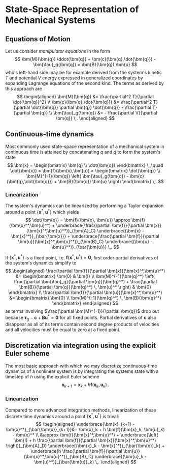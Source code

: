 # State-Space Representation of Mechanical Systems

## Equations of Motion
Let us consider *manipulator equations* in the form
$$
\bm{M}(\bm{q}) \ddot{\bm{q}} + \bm{c}(\bm{q},\dot{\bm{q}}) - \bm{\tau}_g(\bm{q}) = \bm{B}(\bm{q}) \bm{u}
$$
who's left-hand side may be for example derived from the system's kinetic $T$ and potential $V$ energy expressed in generalized coordinates by expanding Lagrange equations of the second kind. The terms as derived by this approach are
$$
\begin{aligned}
\bm{M}(\bm{q}) &= \frac{\partial^2 T}{\partial \dot{\bm{q}}^2} \\
\bm{c}(\bm{q},\dot{\bm{q}}) &= \frac{\partial^2 T}{\partial \dot{\bm{q}} \partial \bm{q}} \dot{\bm{q}} - \frac{\partial T}{\partial \bm{q}} \\
\bm{\tau}_g(\bm{q}) &= - \frac{\partial V}{\partial \bm{q}} \,.
\end{aligned}
$$

## Continuous-time dynamics
Most commonly used state-space representation of a mechanical system in continuous time is attained by concatenating $q$ and $\dot{q}$ to form the system's state 
$$
\bm{x} = \begin{bmatrix} \bm{q} \\ \dot{\bm{q}} \end{bmatrix} \,,\quad \dot{\bm{x}} = \bm{f}(\bm{x},\bm{u}) = \begin{bmatrix} \dot{\bm{q}} \\ \bm{M}^{-1}(\bm{q}) \left( \bm{\tau}_g(\bm{q}) - \bm{c}(\bm{q},\dot{\bm{q}}) + \bm{B}(\bm{q}) \bm{u} \right) \end{bmatrix} \,.
$$

### Linearization
The system's dynamics can be linearized by performing a Taylor expansion around a point $\{\bm{x}^*,\bm{u}^*\}$ which yields
$$
\dot{\bm{x}} = \bm{f}(\bm{x}, \bm{u}) \approx \bm{f}(\bm{x}^*,\bm{u}^*) + \underbrace{\frac{\partial \bm{f}}{\partial \bm{x}}(\bm{x}^*,\bm{u}^*)}_{\bm{A}_C} \underbrace{(\bm{x} - \bm{x}^*)}_{\bar{\bm{x}}} + \underbrace{\frac{\partial \bm{f}}{\partial \bm{u}}(\bm{x}^*,\bm{u}^*)}_{\bm{B}_C} \underbrace{(\bm{u} - \bm{u}^*)}_{\bar{\bm{u}}} \,.
$$

If $\{\bm{x}^*,\bm{u}^*\}$ is a fixed point, i.e. $\bm{f}(\bm{x}^*,\bm{u}^*) = \bm{0}$, first order partial derivatives of the system's dynamics simplify to
$$
\begin{aligned}
\frac{\partial \bm{f}}{\partial \bm{x}}(\bm{x}^*,\bm{u}^*) &= \begin{bmatrix} \bm{0} & \bm{I} \\ \bm{M}^{-1}(\bm{q}^*) \left( \frac{\partial \bm{\tau}_g}{\partial \bm{q}}(\bm{q}^*) + \frac{\partial \bm{B}}{\partial \bm{q}}(\bm{q}^*) \, \bm{u}^* \right) & \bm{0} \end{bmatrix} \\
\frac{\partial \bm{f}}{\partial \bm{u}}(\bm{x}^*,\bm{u}^*) &= \begin{bmatrix} \bm{0} \\ \bm{M}^{-1}(\bm{q}^*) \, \bm{B}(\bm{q}^*) \end{bmatrix}
\end{aligned}
$$
as terms involving $\frac{\partial \bm{M}^{-1}}{\partial \bm{q}}$ drop out because $\bm{\tau}_g - \bm{c} + \bm{B} \bm{u}^* = \bm{0}$ for all fixed points. Partial derivatives of $\bm{c}$ also disappear as all of its terms contain second degree products of velocities and all velocities must be equal to zero at a fixed point.

## Discretization via integration using the explicit Euler scheme
The most basic approach with which we may discretize continuous-time dynamics of a nonlinear system is by integrating the systems state with a timestep of $h$ using the explicit Euler scheme
$$
\bm{x}_{k+1} = \bm{x}_k + h \bm{f}(\bm{x}_k,\bm{u}_k) \,.
$$

### Linearization
Compared to more advanced integration methods, linearization of these discrete time dynamics around a point $\{\bm{x}^*,\bm{u}^*\}$ is trival:
$$
\begin{aligned}
\underbrace{\bm{x}_{k+1} - \bm{x}^*}_{\bar{\bm{x}}_{k+1}}&= \bm{x}_k + h \bm{f}(\bm{x}_k, \bm{u}_k) - \bm{x}^* \\
&\approx \bm{f}(\bm{x}^*,\bm{u}^*) + \underbrace{\left( \bm{I} + h \frac{\partial \bm{f}}{\partial \bm{x}}(\bm{x}^*,\bm{u}^*) \right)}_{\bm{A}_D} \underbrace{(\bm{x}_k - \bm{x}^*)}_{\bar{\bm{x}}_k} + \underbrace{h \frac{\partial \bm{f}}{\partial \bm{u}}(\bm{x}^*,\bm{u}^*)}_{\bm{B}_D} \underbrace{(\bm{u}_k - \bm{u}^*)}_{\bar{\bm{u}}_k} \,.
\end{aligned}
$$

